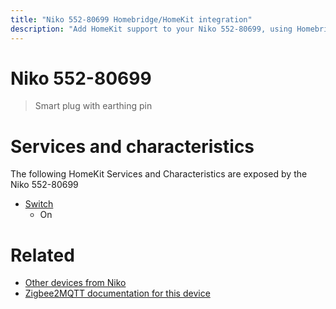 ```yaml
---
title: "Niko 552-80699 Homebridge/HomeKit integration"
description: "Add HomeKit support to your Niko 552-80699, using Homebridge, Zigbee2MQTT and homebridge-z2m."
---
```

<!---
This file has been GENERATED using src/docgen/docgen.ts
DO NOT EDIT THIS FILE MANUALLY!
-->
# Niko 552-80699
> Smart plug with earthing pin


# Services and characteristics
The following HomeKit Services and Characteristics are exposed by
the Niko 552-80699

* [Switch](../../switch.md)
  * On


# Related
* [Other devices from Niko](../index.md#niko)
* [Zigbee2MQTT documentation for this device](https://www.zigbee2mqtt.io/devices/552-80699.html)